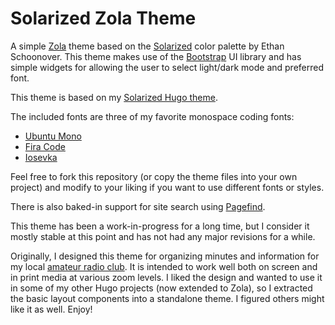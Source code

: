 # Solarized Zola Theme

A simple [Zola](https://getzola.org/) theme based on the [Solarized](https://ethanschoonover.com/solarized/) color palette by Ethan Schoonover.
This theme makes use of the [Bootstrap](https://getbootstrap.com/) UI library and has simple widgets for allowing the user to select light/dark mode and preferred font.

This theme is based on my [Solarized Hugo theme](https://github.com/komputerwiz/hugo-solarized).

The included fonts are three of my favorite monospace coding fonts:

- [Ubuntu Mono](https://design.ubuntu.com/font)
- [Fira Code](https://github.com/tonsky/FiraCode)
- [Iosevka](https://typeof.net/Iosevka/)

Feel free to fork this repository (or copy the theme files into your own project) and modify to your liking if you want to use different fonts or styles.

There is also baked-in support for site search using [Pagefind](https://pagefind.app/).

This theme has been a work-in-progress for a long time, but I consider it mostly stable at this point and has not had any major revisions for a while.

Originally, I designed this theme for organizing minutes and information for my local [amateur radio club](https://w5bcs.radio/). It is intended to work well both on screen and in print media at various zoom levels. I liked the design and wanted to use it in some of my other Hugo projects (now extended to Zola), so I extracted the basic layout components into a standalone theme. I figured others might like it as well. Enjoy!

